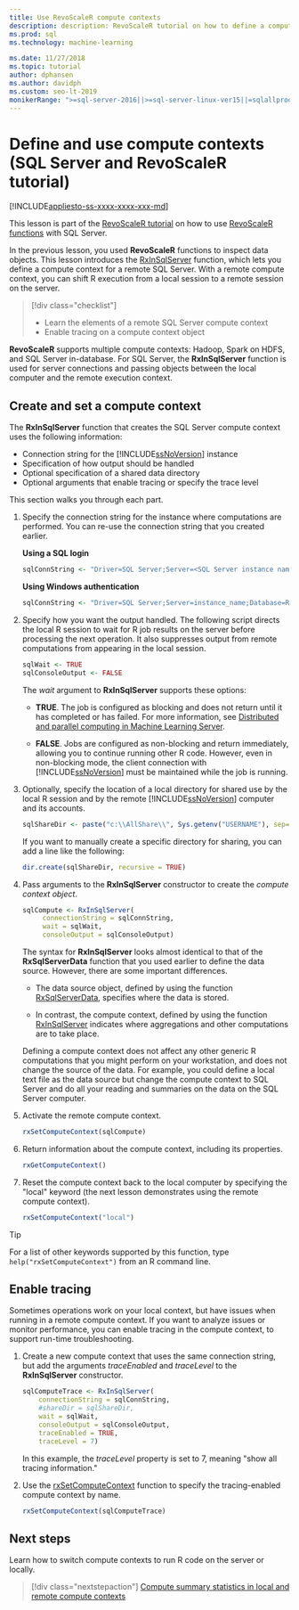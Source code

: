 ```yaml
---
title: Use RevoScaleR compute contexts
description: description: RevoScaleR tutorial on how to define a compute context using the R language on SQL Server.
ms.prod: sql
ms.technology: machine-learning

ms.date: 11/27/2018  
ms.topic: tutorial
author: dphansen
ms.author: davidph
ms.custom: seo-lt-2019
monikerRange: ">=sql-server-2016||>=sql-server-linux-ver15||=sqlallproducts-allversions"
---
```

# Define and use compute contexts (SQL Server and RevoScaleR tutorial)
[!INCLUDE[appliesto-ss-xxxx-xxxx-xxx-md](../../includes/appliesto-ss-xxxx-xxxx-xxx-md.md)]

This lesson is part of the [RevoScaleR tutorial](deepdive-data-science-deep-dive-using-the-revoscaler-packages.md) on how to use [RevoScaleR functions](https://docs.microsoft.com/machine-learning-server/r-reference/revoscaler/revoscaler) with SQL Server.

In the previous lesson, you used **RevoScaleR** functions to inspect data objects. This lesson introduces the [RxInSqlServer](https://docs.microsoft.com/machine-learning-server/r-reference/revoscaler/rxinsqlserver) function, which lets you define a compute context for a remote SQL Server. With a remote compute context, you can shift R execution from a local session to a remote session on the server. 

> [!div class="checklist"]
> * Learn the elements of a remote SQL Server compute context
> * Enable tracing on a compute context object

**RevoScaleR** supports multiple compute contexts: Hadoop, Spark on HDFS, and SQL Server in-database. For SQL Server, the **RxInSqlServer** function is used for server connections and passing objects between the local computer and the remote execution context.

## Create and set a compute context

The **RxInSqlServer** function that creates the SQL Server compute context uses the following information:

+ Connection string for the [!INCLUDE[ssNoVersion](../../includes/ssnoversion-md.md)] instance
+ Specification of how output should be handled
+ Optional specification of a shared data directory
+ Optional arguments that enable tracing or specify the trace level

This section walks you through each part.

1. Specify the connection string for the instance where computations are performed. You can re-use the connection string that you created earlier.

    **Using a SQL login**

    ```R
    sqlConnString <- "Driver=SQL Server;Server=<SQL Server instance name>; Database=<database name>;Uid=<SQL user nme>;Pwd=<password>"
      ```

    **Using Windows authentication**

    ```R
    sqlConnString <- "Driver=SQL Server;Server=instance_name;Database=RevoDeepDive;Trusted_Connection=True"
    ```
    
2. Specify how you want the output handled. The following script directs the local R session to wait for R job results on the server before processing the next operation. It also suppresses output from remote computations from appearing in the local session.
  
    ```R
    sqlWait <- TRUE
    sqlConsoleOutput <- FALSE
    ```
  
    The *wait* argument to **RxInSqlServer** supports these options:
  
    -   **TRUE**. The job is configured as blocking and does not return until it has completed or has failed.  For more information, see [Distributed and parallel computing in Machine Learning Server](https://docs.microsoft.com/machine-learning-server/r/how-to-revoscaler-distributed-computing).
  
    -   **FALSE**. Jobs are configured as non-blocking and return immediately, allowing you to continue running other R code. However, even in non-blocking mode, the client connection with [!INCLUDE[ssNoVersion](../../includes/ssnoversion-md.md)] must be maintained while the job is running.

3. Optionally, specify the location of a local directory for shared use by the local R session and by the remote [!INCLUDE[ssNoVersion](../../includes/ssnoversion-md.md)] computer and its accounts.

    ```R
    sqlShareDir <- paste("c:\\AllShare\\", Sys.getenv("USERNAME"), sep="")
    ```
    
   If you want to manually create a specific directory for sharing, you can add a line like the following:

    ```R
    dir.create(sqlShareDir, recursive = TRUE)
    ```

4. Pass arguments to the **RxInSqlServer** constructor to create the *compute context object*.

    ```R
    sqlCompute <- RxInSqlServer(  
         connectionString = sqlConnString,
         wait = sqlWait,
         consoleOutput = sqlConsoleOutput)
    ```
    
    The syntax for **RxInSqlServer** looks almost identical to that of the **RxSqlServerData** function that you used earlier to define the data source. However, there are some important differences.
      
    - The data source object, defined by using the function [RxSqlServerData](https://docs.microsoft.com/machine-learning-server/r-reference/revoscaler/rxsqlserverdata), specifies where the data is stored.
    
    - In contrast, the compute context, defined by using the function [RxInSqlServer](https://docs.microsoft.com/machine-learning-server/r-reference/revoscaler/rxinsqlserver) indicates where aggregations and other computations are to take place.
    
    Defining a compute context does not affect any other generic R computations that you might perform on your workstation, and does not change the source of the data. For example, you could define a local text file as the data source but change the compute context to SQL Server and do all your reading and summaries on the data on the SQL Server computer.

5. Activate the remote compute context.

    ```R
    rxSetComputeContext(sqlCompute)
    ```

6. Return information about the compute context, including its properties.

    ```R
    rxGetComputeContext()
    ```

7. Reset the compute context back to the local computer by specifying the "local" keyword (the next lesson demonstrates using the remote compute context).

    ```R
    rxSetComputeContext("local")
    ```

> [!Tip]
> For a list of other keywords supported by this function, type `help("rxSetComputeContext")` from an R command line.

## Enable tracing

Sometimes operations work on your local context, but have issues when running in a remote compute context. If you want to analyze issues or monitor performance, you can enable tracing in the compute context, to support run-time troubleshooting.

1. Create a new compute context that uses the same connection string, but add the arguments *traceEnabled* and *traceLevel* to the **RxInSqlServer** constructor.

    ```R
    sqlComputeTrace <- RxInSqlServer(
        connectionString = sqlConnString,
        #shareDir = sqlShareDir,
        wait = sqlWait,
        consoleOutput = sqlConsoleOutput,
        traceEnabled = TRUE,
        traceLevel = 7)
    ```
  
   In this example, the *traceLevel* property is set to 7, meaning "show all tracing information."

2. Use the [rxSetComputeContext](https://docs.microsoft.com/machine-learning-server/r-reference/revoscaler/rxsetcomputecontext) function to specify the tracing-enabled compute context by name.

    ```R
    rxSetComputeContext(sqlComputeTrace)
    ```

## Next steps

Learn how to switch compute contexts to run R code on the server or locally.

> [!div class="nextstepaction"]
> [Compute summary statistics in local and remote compute contexts](../../advanced-analytics/tutorials/deepdive-create-and-run-r-scripts.md)